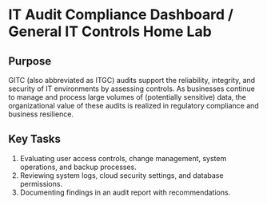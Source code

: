 # IT Audit Compliance Dashboard / General IT Controls Home Lab

## Purpose
GITC (also abbreviated as ITGC) audits support the reliability, integrity, and security of IT environments by assessing controls. As businesses continue to manage and process large volumes of (potentially sensitive) data, the organizational value of these audits is realized in regulatory compliance and business resilience.

## Key Tasks
1. Evaluating user access controls, change management, system operations, and backup processes.
2. Reviewing system logs, cloud security settings, and database permissions.
3. Documenting findings in an audit report with recommendations.
